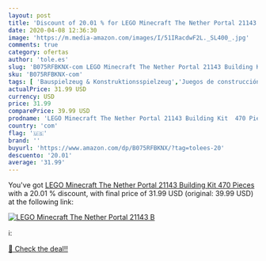 ```yaml
---
layout: post
title: 'Discount of 20.01 % for LEGO Minecraft The Nether Portal 21143 B'
date: 2020-04-08 12:36:30
image: 'https://m.media-amazon.com/images/I/51IRacdwF2L._SL400_.jpg'
comments: true
category: ofertas
author: 'tole.es'
slug: 'B075RFBKNX-com LEGO Minecraft The Nether Portal 21143 Building Kit 470...'
sku: 'B075RFBKNX-com'
tags: [ 'Bauspielzeug & Konstruktionsspielzeug','Juegos de construcción para niños','Juguetes','Juguetes y juegos','Spielzeug','lego', ]
actualPrice: 31.99 USD
currency: USD
price: 31.99
comparePrice: 39.99 USD
prodname: 'LEGO Minecraft The Nether Portal 21143 Building Kit  470 Pieces '
country: 'com'
flag: '🇺🇸'
brand: ''
buyurl: 'https://www.amazon.com/dp/B075RFBKNX/?tag=tolees-20'
descuento: '20.01'
average: '31.99'
---
```


You've got [LEGO Minecraft The Nether Portal 21143 Building Kit  470 Pieces ](https://www.amazon.com/dp/B075RFBKNX/?tag=tolees-20) with a  20.01 % discount, with final price of 31.99 USD (original: 39.99 USD) at the following link:

[![LEGO Minecraft The Nether Portal 21143 B](https://m.media-amazon.com/images/I/51IRacdwF2L._SL400_.jpg)](https://www.amazon.com/dp/B075RFBKNX/?tag=tolees-20)

ℹ️:


[🛒 Check the deal!!](https://www.amazon.com/dp/B075RFBKNX/?tag=tolees-20)
